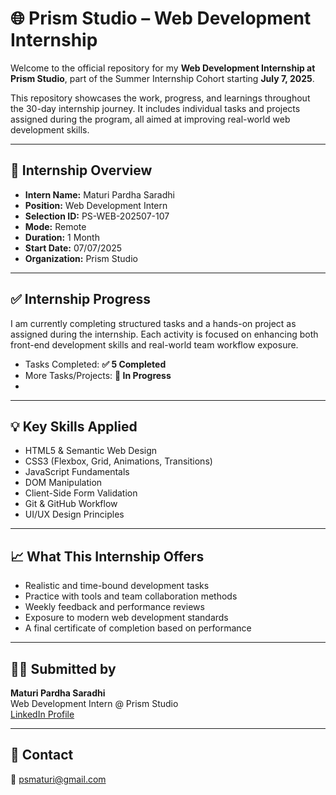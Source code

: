 # 🌐 Prism Studio – Web Development Internship

Welcome to the official repository for my **Web Development Internship at Prism Studio**, part of the Summer Internship Cohort starting **July 7, 2025**.

This repository showcases the work, progress, and learnings throughout the 30-day internship journey. It includes individual tasks and projects assigned during the program, all aimed at improving real-world web development skills.

---

## 📄 Internship Overview

- **Intern Name:** Maturi Pardha Saradhi  
- **Position:** Web Development Intern  
- **Selection ID:** PS-WEB-202507-107  
- **Mode:** Remote  
- **Duration:** 1 Month  
- **Start Date:** 07/07/2025  
- **Organization:** Prism Studio  

---

## ✅ Internship Progress

I am currently completing structured tasks and a hands-on project as assigned during the internship. Each activity is focused on enhancing both front-end development skills and real-world team workflow exposure.

- Tasks Completed: **✅ 5 Completed**
- More Tasks/Projects: **🔄 In Progress**
-

---

## 💡 Key Skills Applied

- HTML5 & Semantic Web Design  
- CSS3 (Flexbox, Grid, Animations, Transitions)  
- JavaScript Fundamentals  
- DOM Manipulation  
- Client-Side Form Validation  
- Git & GitHub Workflow  
- UI/UX Design Principles

---

## 📈 What This Internship Offers

- Realistic and time-bound development tasks  
- Practice with tools and team collaboration methods  
- Weekly feedback and performance reviews  
- Exposure to modern web development standards  
- A final certificate of completion based on performance

---

## 👨‍💻 Submitted by

**Maturi Pardha Saradhi**  
Web Development Intern @ Prism Studio  
[LinkedIn Profile](www.linkedin.com/in/psmaturi)

---

## 📧 Contact

📩 psmaturi@gmail.com
